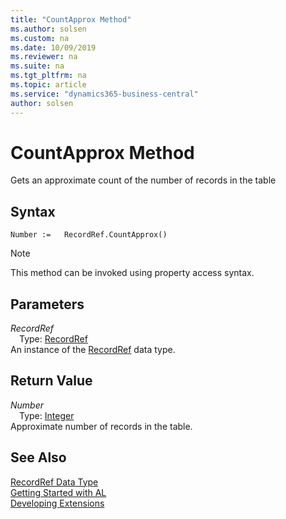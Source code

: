 ```yaml
---
title: "CountApprox Method"
ms.author: solsen
ms.custom: na
ms.date: 10/09/2019
ms.reviewer: na
ms.suite: na
ms.tgt_pltfrm: na
ms.topic: article
ms.service: "dynamics365-business-central"
author: solsen
---
```

[//]: # (START>DO_NOT_EDIT)
[//]: # (IMPORTANT:Do not edit any of the content between here and the END>DO_NOT_EDIT.)
[//]: # (Any modifications should be made in the .xml files in the ModernDev repo.)
# CountApprox Method
Gets an approximate count of the number of records in the table


## Syntax
```
Number :=   RecordRef.CountApprox()
```
> [!NOTE]  
> This method can be invoked using property access syntax.  

## Parameters
*RecordRef*  
&emsp;Type: [RecordRef](recordref-data-type.md)  
An instance of the [RecordRef](recordref-data-type.md) data type.  

## Return Value
*Number*  
&emsp;Type: [Integer](../integer/integer-data-type.md)  
Approximate number of records in the table.  


[//]: # (IMPORTANT: END>DO_NOT_EDIT)
## See Also
[RecordRef Data Type](recordref-data-type.md)  
[Getting Started with AL](../../devenv-get-started.md)  
[Developing Extensions](../../devenv-dev-overview.md)